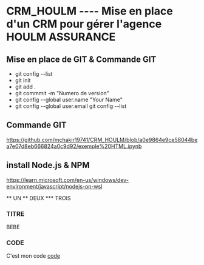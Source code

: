 # CRM_HOULM ----    Mise en place d'un CRM pour gérer l'agence HOULM ASSURANCE

## Mise en place de GIT & Commande GIT 

* git config --list  
* git init 
* git add . 
* git commmit -m "Numero de version"
* git config --global user.name "Your Name"
* git config --global user.email <your email address>
  git config --list
  
  
 
## Commande GIT 
https://github.com/mchakir19741/CRM_HOULM/blob/a0e9864e9ce58044bea7e07d8eb666824a0c9d92/exemple%20HTML.ipynb


## install Node.js & NPM 
https://learn.microsoft.com/en-us/windows/dev-environment/javascript/nodejs-on-wsl 



** UN 
** DEUX 
*** TROIS

### TITRE
BEBE


### CODE 

C'est mon code [code](https://gist.github.com/mchakir19741/44234b12a2b38209ed8873261054fee3)
